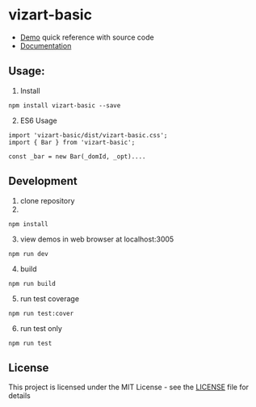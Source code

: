 # vizart-basic

* [Demo](https://vizartjs.github.io/demo.html) quick reference with source code
* [Documentation](https://github.com/VizArtJS/vizart-basic/wiki)



## Usage:

1. Install

```
npm install vizart-basic --save
```

2. ES6 Usage

```
import 'vizart-basic/dist/vizart-basic.css';
import { Bar } from 'vizart-basic';

const _bar = new Bar(_domId, _opt)....
```

## Development
1. clone repository
2.
```
npm install
```
3. view demos in web browser at localhost:3005
```
npm run dev
```

4. build
```
npm run build
```
5. run test coverage
```
npm run test:cover
```
6. run test only

```
npm run test
```

## License

This project is licensed under the MIT License - see the [LICENSE](LICENSE) file for details



